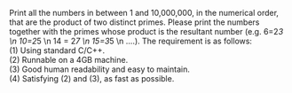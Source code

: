 Print all the numbers in between 1 and 10,000,000, in the numerical order, that are the product of two distinct primes. Please print the numbers together with the primes whose product is the resultant number (e.g. 6=2*3 \n 10=2*5 \n 14 = 2*7 \n 15=3*5 \n ....). The requirement is as follows:  
(1) Using standard C/C++.  
(2) Runnable on a 4GB machine.  
(3) Good human readability and easy to maintain.  
(4) Satisfying (2) and (3), as fast as possible.  
